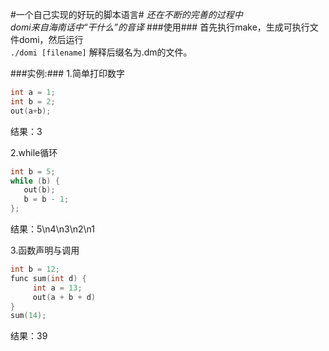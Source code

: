 #一个自己实现的好玩的脚本语言#
*还在不断的完善的过程中*  
*domi来自海南话中“干什么”的音译*
###使用###
首先执行make，生成可执行文件domi，然后运行  
`./domi [filename]`
 解释后缀名为.dm的文件。

###实例:###
1.简单打印数字

```c
int a = 1;
int b = 2;
out(a+b);
```

结果：3  

2.while循环

```c
int b = 5;
while (b) {
   out(b);
   b = b - 1;
};
```

结果：5\n4\n3\n2\n1  

3.函数声明与调用

```c
int b = 12;
func sum(int d) {
     int a = 13;
     out(a + b + d)
}
sum(14);
```

结果：39
